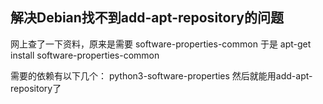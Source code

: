 ## 解决Debian找不到add-apt-repository的问题

网上查了一下资料，原来是需要
software-properties-common
于是 apt-get install software-properties-common

需要的依赖有以下几个：
python3-software-properties
然后就能用add-apt-repository了